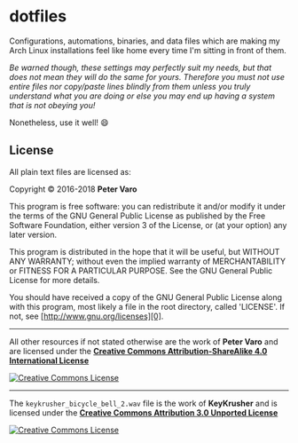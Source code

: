 dotfiles
========

Configurations, automations, binaries, and data files which are making my Arch
Linux installations feel like home every time I'm sitting in front of them.

*Be warned though, these settings may perfectly suit my needs, but that does
not mean they will do the same for yours.  Therefore you must not use entire
files nor copy/paste lines blindly from them unless you truly understand what
you are doing or else you may end up having a system that is not obeying you!*

Nonetheless, use it well! :smile:



License
-------

All plain text files are licensed as:

Copyright &copy; 2016-2018 **Peter Varo**

This program is free software: you can redistribute it and/or modify it under
the terms of the GNU General Public License as published by the Free Software
Foundation, either version 3 of the License, or (at your option) any later
version.

This program is distributed in the hope that it will be useful, but WITHOUT ANY
WARRANTY; without even the implied warranty of MERCHANTABILITY or FITNESS FOR A
PARTICULAR PURPOSE. See the GNU General Public License for more details.

You should have received a copy of the GNU General Public License along with
this program, most likely a file in the root directory, called 'LICENSE'.
If not, see [http://www.gnu.org/licenses][0].

---

All other resources if not stated otherwise are the work of **Peter Varo** and
are licensed under the
**[Creative Commons Attribution-ShareAlike 4.0 International License][1]**

[![Creative Commons License][2]][1]

---

The `keykrusher_bicycle_bell_2.wav` file is the work of **KeyKrusher** and is
licensed under the
**[Creative Commons Attribution 3.0 Unported License][3]**

[![Creative Commons License][4]][3]



<!-- links -->
[0]: http://www.gnu.org/licenses
[1]: http://creativecommons.org/licenses/by-sa/4.0
[2]: https://i.creativecommons.org/l/by-sa/4.0/88x31.png
[3]: http://creativecommons.org/licenses/by/3.0
[4]: https://i.creativecommons.org/l/by/3.0/88x31.png
